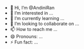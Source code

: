 - 👋 Hi, I’m @AndiniRan
- 👀 I’m interested in ...
- 🌱 I’m currently learning ...
- 💞️ I’m looking to collaborate on ...
- 📫 How to reach me ...
- 😄 Pronouns: ...
- ⚡ Fun fact: ...

<!---
AndiniRan/AndiniRan is a ✨ special ✨ repository because its `README.md` (this file) appears on your GitHub profile.
You can click the Preview link to take a look at your changes.
--->
